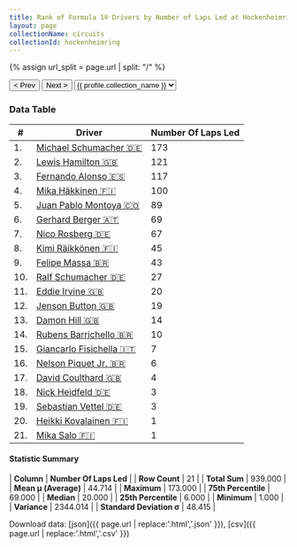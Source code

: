 ```yaml
---
title: Rank of Formula 1® Drivers by Number of Laps Led at Hockenheimring
layout: page
collectionName: circuits
collectionId: hockenheimring
---
```


{% assign url_split = page.url | split: "/" %}
<div id="collection-navigation">
<button onclick="selector.options[selector.selectedIndex-1].value && (window.location = selector.options[selector.selectedIndex-1].value);">&lt; Prev</button>
<button onclick="selector.options[selector.selectedIndex+1].value && (window.location = selector.options[selector.selectedIndex+1].value);">Next &gt;</button>
<select id="selector" onchange="this.options[this.selectedIndex].value && (window.location = this.options[this.selectedIndex].value);">
  {% for collectionId in site.data[page.collectionName].refs %}
    {% if collectionId == page.collectionId %}
      {% assign selected = "selected" %}
    {% else %}
      {% assign selected = "" %}
    {% endif %}
    {% assign profile = site.data[page.collectionName][collectionId].profile %}
    <option value="/f1/{{ page.collectionName }}/{{ collectionId }}/{{ url_split[4] }}" {{ selected }}>{{ profile.collection_name }}</option>
  {% endfor %}
</select>
</div>

<canvas id="chart" width="400" height="180"></canvas>
<script>
var data = {
  "labels" : [
    "Michael Schumacher",
    "Lewis Hamilton",
    "Fernando Alonso",
    "Mika Häkkinen",
    "Juan Pablo Montoya",
    "Gerhard Berger",
    "Nico Rosberg",
    "Kimi Räikkönen",
    "Felipe Massa",
    "Ralf Schumacher",
    "Eddie Irvine",
    "Jenson Button",
    "Damon Hill",
    "Rubens Barrichello",
    "Giancarlo Fisichella",
    "Nelson Piquet Jr.",
    "David Coulthard",
    "Nick Heidfeld",
    "Sebastian Vettel",
    "Heikki Kovalainen",
    "Mika Salo"
  ],
  "datasets" : [
    {
      "label" : "Number Of Laps Led",
      "data" : [
        173,
        121,
        117,
        100,
        89,
        69,
        67,
        45,
        43,
        27,
        20,
        19,
        14,
        10,
        7,
        6,
        4,
        3,
        3,
        1,
        1
      ],
      "borderColor" : [
        "#1D181E",
        "#1D181E",
        "#1D181E",
        "#1D181E",
        "#1D181E",
        "#1D181E",
        "#1D181E",
        "#1D181E",
        "#1D181E",
        "#1D181E",
        "#1D181E",
        "#1D181E",
        "#1D181E",
        "#1D181E",
        "#1D181E",
        "#1D181E",
        "#1D181E",
        "#1D181E",
        "#1D181E",
        "#1D181E",
        "#1D181E"
      ],
      "borderWidth" : 1,
      "backgroundColor" : [
        "#9C8E8D",
        "#9C8E8D",
        "#9C8E8D",
        "#9C8E8D",
        "#9C8E8D",
        "#9C8E8D",
        "#9C8E8D",
        "#9C8E8D",
        "#9C8E8D",
        "#9C8E8D",
        "#9C8E8D",
        "#9C8E8D",
        "#9C8E8D",
        "#9C8E8D",
        "#9C8E8D",
        "#9C8E8D",
        "#9C8E8D",
        "#9C8E8D",
        "#9C8E8D",
        "#9C8E8D",
        "#9C8E8D"
      ]
    }
  ]
};
var options = {
  legend: {
    display: false
  },
  scales: {
    xAxes: [{
      ticks: {
        beginAtZero: true,
        maxRotation: 180,
        display: window.innerWidth > 800
      }
    }],
    yAxes: [{
      ticks: {
        beginAtZero: true
      }
    }]
  },
  onResize: function(chart, size) {
    chart.options.scales.xAxes[0].ticks.display = size.width > 800;
  }
};
var chart = new Chart("chart", {
    data: data,
    type: 'bar',
    options: options
});
</script>



### Data Table

| # | Driver | Number Of Laps Led |
|--|--|--|
| 1. | [Michael Schumacher 🇩🇪](/f1/drivers/michael_schumacher) | 173 |
| 2. | [Lewis Hamilton 🇬🇧](/f1/drivers/hamilton) | 121 |
| 3. | [Fernando Alonso 🇪🇸](/f1/drivers/alonso) | 117 |
| 4. | [Mika Häkkinen 🇫🇮](/f1/drivers/hakkinen) | 100 |
| 5. | [Juan Pablo Montoya 🇨🇴](/f1/drivers/montoya) | 89 |
| 6. | [Gerhard Berger 🇦🇹](/f1/drivers/berger) | 69 |
| 7. | [Nico Rosberg 🇩🇪](/f1/drivers/rosberg) | 67 |
| 8. | [Kimi Räikkönen 🇫🇮](/f1/drivers/raikkonen) | 45 |
| 9. | [Felipe Massa 🇧🇷](/f1/drivers/massa) | 43 |
| 10. | [Ralf Schumacher 🇩🇪](/f1/drivers/ralf_schumacher) | 27 |
| 11. | [Eddie Irvine 🇬🇧](/f1/drivers/irvine) | 20 |
| 12. | [Jenson Button 🇬🇧](/f1/drivers/button) | 19 |
| 13. | [Damon Hill 🇬🇧](/f1/drivers/damon_hill) | 14 |
| 14. | [Rubens Barrichello 🇧🇷](/f1/drivers/barrichello) | 10 |
| 15. | [Giancarlo Fisichella 🇮🇹](/f1/drivers/fisichella) | 7 |
| 16. | [Nelson Piquet Jr. 🇧🇷](/f1/drivers/piquet_jr) | 6 |
| 17. | [David Coulthard 🇬🇧](/f1/drivers/coulthard) | 4 |
| 18. | [Nick Heidfeld 🇩🇪](/f1/drivers/heidfeld) | 3 |
| 19. | [Sebastian Vettel 🇩🇪](/f1/drivers/vettel) | 3 |
| 20. | [Heikki Kovalainen 🇫🇮](/f1/drivers/kovalainen) | 1 |
| 21. | [Mika Salo 🇫🇮](/f1/drivers/salo) | 1 |

#### Statistic Summary

| **Column** | **Number Of Laps Led** |
| **Row Count** | 21 |
| **Total Sum** | 939.000 |
| **Mean μ (Average)** | 44.714 |
| **Maximum** | 173.000 |
| **75th Percentile** | 69.000 |
| **Median** | 20.000 |
| **25th Percentile** | 6.000 |
| **Minimum** | 1.000 |
| **Variance** | 2344.014 |
| **Standard Deviation σ** | 48.415 |

Download data: [json]({{ page.url | replace:'.html','.json' }}), [csv]({{ page.url | replace:'.html','.csv' }})
